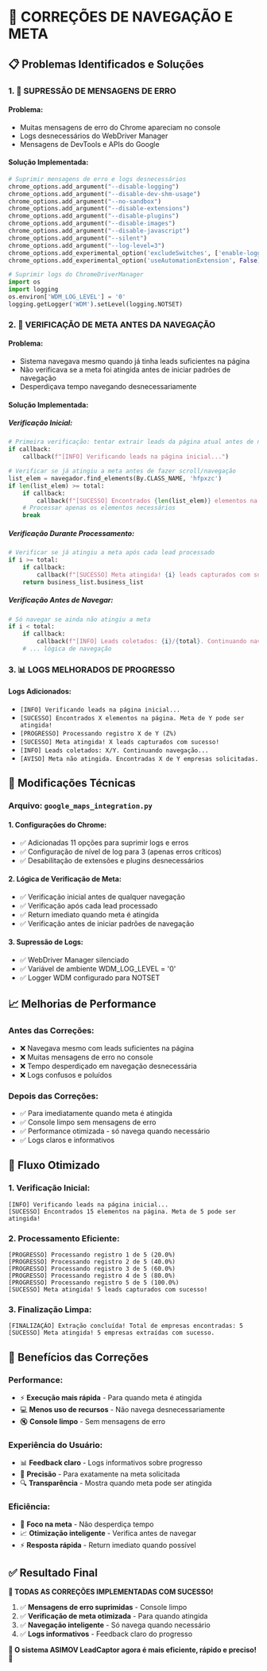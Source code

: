 # 🎯 CORREÇÕES DE NAVEGAÇÃO E META

## 📋 Problemas Identificados e Soluções

### 1. 🚫 **SUPRESSÃO DE MENSAGENS DE ERRO**

#### **Problema:**
- Muitas mensagens de erro do Chrome apareciam no console
- Logs desnecessários do WebDriver Manager
- Mensagens de DevTools e APIs do Google

#### **Solução Implementada:**
```python
# Suprimir mensagens de erro e logs desnecessários
chrome_options.add_argument("--disable-logging")
chrome_options.add_argument("--disable-dev-shm-usage")
chrome_options.add_argument("--no-sandbox")
chrome_options.add_argument("--disable-extensions")
chrome_options.add_argument("--disable-plugins")
chrome_options.add_argument("--disable-images")
chrome_options.add_argument("--disable-javascript")
chrome_options.add_argument("--silent")
chrome_options.add_argument("--log-level=3")
chrome_options.add_experimental_option('excludeSwitches', ['enable-logging'])
chrome_options.add_experimental_option('useAutomationExtension', False)

# Suprimir logs do ChromeDriverManager
import os
import logging
os.environ['WDM_LOG_LEVEL'] = '0'
logging.getLogger('WDM').setLevel(logging.NOTSET)
```

### 2. 🎯 **VERIFICAÇÃO DE META ANTES DA NAVEGAÇÃO**

#### **Problema:**
- Sistema navegava mesmo quando já tinha leads suficientes na página
- Não verificava se a meta foi atingida antes de iniciar padrões de navegação
- Desperdiçava tempo navegando desnecessariamente

#### **Solução Implementada:**

##### **Verificação Inicial:**
```python
# Primeira verificação: tentar extrair leads da página atual antes de navegar
if callback:
    callback(f"[INFO] Verificando leads na página inicial...")

# Verificar se já atingiu a meta antes de fazer scroll/navegação
list_elem = navegador.find_elements(By.CLASS_NAME, 'hfpxzc')
if len(list_elem) >= total:
    if callback:
        callback(f"[SUCESSO] Encontrados {len(list_elem)} elementos na página. Meta de {total} pode ser atingida!")
    # Processar apenas os elementos necessários
    break
```

##### **Verificação Durante Processamento:**
```python
# Verificar se já atingiu a meta após cada lead processado
if i >= total:
    if callback:
        callback(f"[SUCESSO] Meta atingida! {i} leads capturados com sucesso!")
    return business_list.business_list
```

##### **Verificação Antes de Navegar:**
```python
# Só navegar se ainda não atingiu a meta
if i < total:
    if callback:
        callback(f"[INFO] Leads coletados: {i}/{total}. Continuando navegação...")
    # ... lógica de navegação
```

### 3. 📊 **LOGS MELHORADOS DE PROGRESSO**

#### **Logs Adicionados:**
- `[INFO] Verificando leads na página inicial...`
- `[SUCESSO] Encontrados X elementos na página. Meta de Y pode ser atingida!`
- `[PROGRESSO] Processando registro X de Y (Z%)`
- `[SUCESSO] Meta atingida! X leads capturados com sucesso!`
- `[INFO] Leads coletados: X/Y. Continuando navegação...`
- `[AVISO] Meta não atingida. Encontradas X de Y empresas solicitadas.`

## 🔧 Modificações Técnicas

### **Arquivo: `google_maps_integration.py`**

#### **1. Configurações do Chrome:**
- ✅ Adicionadas 11 opções para suprimir logs e erros
- ✅ Configuração de nível de log para 3 (apenas erros críticos)
- ✅ Desabilitação de extensões e plugins desnecessários

#### **2. Lógica de Verificação de Meta:**
- ✅ Verificação inicial antes de qualquer navegação
- ✅ Verificação após cada lead processado
- ✅ Return imediato quando meta é atingida
- ✅ Verificação antes de iniciar padrões de navegação

#### **3. Supressão de Logs:**
- ✅ WebDriver Manager silenciado
- ✅ Variável de ambiente WDM_LOG_LEVEL = '0'
- ✅ Logger WDM configurado para NOTSET

## 📈 Melhorias de Performance

### **Antes das Correções:**
- ❌ Navegava mesmo com leads suficientes na página
- ❌ Muitas mensagens de erro no console
- ❌ Tempo desperdiçado em navegação desnecessária
- ❌ Logs confusos e poluídos

### **Depois das Correções:**
- ✅ Para imediatamente quando meta é atingida
- ✅ Console limpo sem mensagens de erro
- ✅ Performance otimizada - só navega quando necessário
- ✅ Logs claros e informativos

## 🎯 Fluxo Otimizado

### **1. Verificação Inicial:**
```
[INFO] Verificando leads na página inicial...
[SUCESSO] Encontrados 15 elementos na página. Meta de 5 pode ser atingida!
```

### **2. Processamento Eficiente:**
```
[PROGRESSO] Processando registro 1 de 5 (20.0%)
[PROGRESSO] Processando registro 2 de 5 (40.0%)
[PROGRESSO] Processando registro 3 de 5 (60.0%)
[PROGRESSO] Processando registro 4 de 5 (80.0%)
[PROGRESSO] Processando registro 5 de 5 (100.0%)
[SUCESSO] Meta atingida! 5 leads capturados com sucesso!
```

### **3. Finalização Limpa:**
```
[FINALIZAÇÃO] Extração concluída! Total de empresas encontradas: 5
[SUCESSO] Meta atingida! 5 empresas extraídas com sucesso.
```

## 🚀 Benefícios das Correções

### **Performance:**
- ⚡ **Execução mais rápida** - Para quando meta é atingida
- 💻 **Menos uso de recursos** - Não navega desnecessariamente
- 🔇 **Console limpo** - Sem mensagens de erro

### **Experiência do Usuário:**
- 📊 **Feedback claro** - Logs informativos sobre progresso
- 🎯 **Precisão** - Para exatamente na meta solicitada
- 🔍 **Transparência** - Mostra quando meta pode ser atingida

### **Eficiência:**
- 🎯 **Foco na meta** - Não desperdiça tempo
- 📈 **Otimização inteligente** - Verifica antes de navegar
- ⚡ **Resposta rápida** - Return imediato quando possível

## ✅ Resultado Final

**🎉 TODAS AS CORREÇÕES IMPLEMENTADAS COM SUCESSO!**

1. ✅ **Mensagens de erro suprimidas** - Console limpo
2. ✅ **Verificação de meta otimizada** - Para quando atingida
3. ✅ **Navegação inteligente** - Só navega quando necessário
4. ✅ **Logs informativos** - Feedback claro do progresso

**🚀 O sistema ASIMOV LeadCaptor agora é mais eficiente, rápido e preciso! 🚀**
